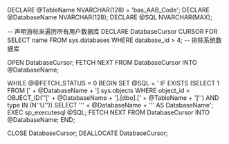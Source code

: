DECLARE @TableName NVARCHAR(128) = 'bas_AAB_Code';
DECLARE @DatabaseName NVARCHAR(128);
DECLARE @SQL NVARCHAR(MAX);

-- 声明游标来遍历所有用户数据库
DECLARE DatabaseCursor CURSOR FOR
SELECT name
FROM sys.databases
WHERE database_id > 4; -- 排除系统数据库

OPEN DatabaseCursor;
FETCH NEXT FROM DatabaseCursor INTO @DatabaseName;

WHILE @@FETCH_STATUS = 0
BEGIN
    SET @SQL = '
        IF EXISTS (SELECT 1 FROM [' + @DatabaseName + '].sys.objects 
                   WHERE object_id = OBJECT_ID(''[' + @DatabaseName + '].[dbo].[' + @TableName + ']'') 
                   AND type IN (N''U''))
        SELECT ''' + @DatabaseName + ''' AS DatabaseName';
    EXEC sp_executesql @SQL;
    FETCH NEXT FROM DatabaseCursor INTO @DatabaseName;
END;

CLOSE DatabaseCursor;
DEALLOCATE DatabaseCursor;